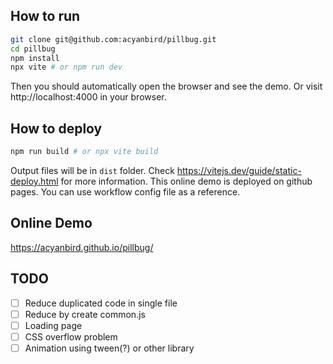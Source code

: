 ## How to run
```bash
git clone git@github.com:acyanbird/pillbug.git
cd pillbug
npm install
npx vite # or npm run dev
```
Then you should automatically open the browser and see the demo.
Or visit http://localhost:4000 in your browser.

## How to deploy
```bash
npm run build # or npx vite build
```
Output files will be in `dist` folder. Check https://vitejs.dev/guide/static-deploy.html for more information.
This online demo is deployed on github pages. You can use workflow config file as a reference.

## Online Demo
https://acyanbird.github.io/pillbug/

## TODO
- [ ] Reduce duplicated code in single file
- [ ] Reduce by create common.js
- [ ] Loading page
- [ ] CSS overflow problem
- [ ] Animation using tween(?) or other library
